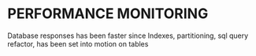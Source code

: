 # PERFORMANCE MONITORING

Database responses has been faster since Indexes, partitioning, sql query refactor, has been set into motion on tables